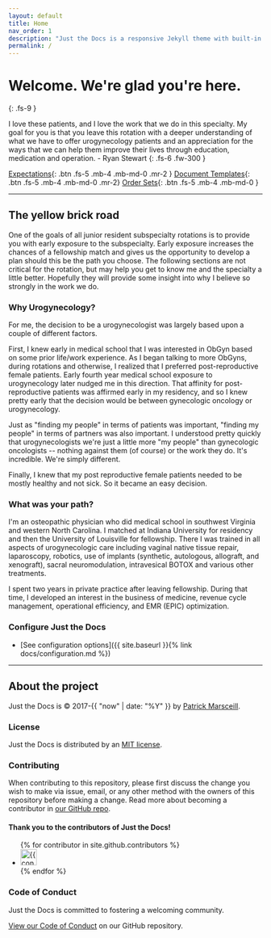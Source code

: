 ```yaml
---
layout: default
title: Home
nav_order: 1
description: "Just the Docs is a responsive Jekyll theme with built-in search that is easily customizable and hosted on GitHub Pages."
permalink: /
---
```


# Welcome. We're glad you're here.
{: .fs-9 }

I love these patients, and I love the work that we do in this specialty. My goal for you is that you leave this rotation with a deeper understanding of what we have to offer urogynecology patients and an appreciation for the ways that we can help them improve their lives through education, medication and operation. - Ryan Stewart
{: .fs-6 .fw-300 }

[Expectations](docs/expectations){: .btn .fs-5 .mb-4 .mb-md-0 .mr-2 } [Document Templates](https://github.com/just-the-docs/just-the-docs){: .btn .fs-5 .mb-4 .mb-md-0 .mr-2} [Order Sets](https://github.com/just-the-docs/just-the-docs){: .btn .fs-5 .mb-4 .mb-md-0 }

---

## The yellow brick road

One of the goals of all junior resident subspecialty rotations is to provide you with early exposure to the subspecialty. Early exposure increases the chances of a fellowship match and gives us the opportunity to develop a plan should this be the path you choose. The following sections are not critical for the rotation, but may help you get to know me and the specialty a little better. Hopefully they will provide some insight into why I believe so strongly in the work we do.

### Why Urogynecology?

For me, the decision to be a urogynecologist was largely based upon a couple of different factors. 

First, I knew early in medical school that I was interested in ObGyn based on some prior life/work experience. As I began talking to more ObGyns, during rotations and otherwise, I realized that I preferred post-reproductive female patients. Early fourth year medical school exposure to urogynecology later nudged me in this direction. That affinity for post-reproductive patients was affirmed early in my residency, and so I knew pretty early that the decision would be between gynecologic oncology or urogynecology. 

Just as "finding my people" in terms of patients was important, "finding my people" in terms of partners was also important. I understood pretty quickly that urogynecologists we're just a little more "my people" than gynecologic oncologists -- nothing against them (of course) or the work they do. It's incredible. We're simply different. 

Finally, I knew that my post reproductive female patients needed to be mostly healthy and not sick. So it became an easy decision.

### What was your path?

I'm an osteopathic physician who did medical school in southwest Virginia and western North Carolina. I matched at Indiana University for residency and then the University of Louisville for fellowship. There I was trained in all aspects of urogynecologic care including vaginal native tissue repair, laparoscopy, robotics, use of implants (synthetic, autologous, allograft, and xenograft), sacral neuromodulation, intravesical BOTOX and various other treatments. 

I spent two years in private practice after leaving fellowship. During that time, I developed an interest in the business of medicine, revenue cycle management, operational efficiency, and EMR (EPIC) optimization.

### Configure Just the Docs

- [See configuration options]({{ site.baseurl }}{% link docs/configuration.md %})

---

## About the project

Just the Docs is &copy; 2017-{{ "now" | date: "%Y" }} by [Patrick Marsceill](http://patrickmarsceill.com).

### License

Just the Docs is distributed by an [MIT license](https://github.com/just-the-docs/just-the-docs/tree/main/LICENSE.txt).

### Contributing

When contributing to this repository, please first discuss the change you wish to make via issue,
email, or any other method with the owners of this repository before making a change. Read more about becoming a contributor in [our GitHub repo](https://github.com/just-the-docs/just-the-docs#contributing).

#### Thank you to the contributors of Just the Docs!

<ul class="list-style-none">
{% for contributor in site.github.contributors %}
  <li class="d-inline-block mr-1">
     <a href="{{ contributor.html_url }}"><img src="{{ contributor.avatar_url }}" width="32" height="32" alt="{{ contributor.login }}"/></a>
  </li>
{% endfor %}
</ul>

### Code of Conduct

Just the Docs is committed to fostering a welcoming community.

[View our Code of Conduct](https://github.com/just-the-docs/just-the-docs/tree/main/CODE_OF_CONDUCT.md) on our GitHub repository.
